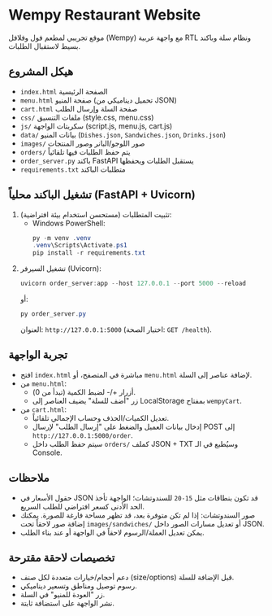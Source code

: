 # Wempy Restaurant Website

موقع تجريبي لمطعم فول وفلافل (Wempy) مع واجهة عربية RTL ونظام سلة وباكند بسيط لاستقبال الطلبات.

## هيكل المشروع
- `index.html` الصفحة الرئيسية
- `menu.html` صفحة المنيو (تحميل ديناميكي من JSON)
- `cart.html` صفحة السلة وإرسال الطلب
- `css/` ملفات التنسيق (style.css, menu.css)
- `js/` سكربتات الواجهة (script.js, menu.js, cart.js)
- `data/` بيانات المنيو (`Dishes.json`, `Sandwiches.json`, `Drinks.json`)
- `images/` صور اللوجو/البانر وصور المنتجات
- `orders/` يتم حفظ الطلبات فيها تلقائياً
- `order_server.py` باكند FastAPI يستقبل الطلبات ويحفظها
- `requirements.txt` متطلبات الباكند

## تشغيل الباكند محلياً (FastAPI + Uvicorn)
1. تثبيت المتطلبات (مستحسن استخدام بيئة افتراضية):
   - Windows PowerShell:
     ```powershell
     py -m venv .venv
     .venv\Scripts\Activate.ps1
     pip install -r requirements.txt
     ```
2. تشغيل السيرفر (Uvicorn):
   ```powershell
   uvicorn order_server:app --host 127.0.0.1 --port 5000 --reload
   ```
   أو:
   ```powershell
   py order_server.py
   ```
   العنوان: `http://127.0.0.1:5000` (اختبار الصحة: `GET /health`).

## تجربة الواجهة
- افتح `index.html` مباشرة في المتصفح، أو `menu.html` لإضافة عناصر إلى السلة.
- من `menu.html`:
  - أزرار +/- لضبط الكمية (تبدأ من 0).
  - زر "أضف للسلة" يضيف العناصر إلى LocalStorage بمفتاح `wempyCart`.
- من `cart.html`:
  - تعديل الكميات/الحذف وحساب الإجمالي تلقائياً.
  - إدخال بيانات العميل والضغط على "إرسال الطلب" لإرسال POST إلى `http://127.0.0.1:5000/order`.
  - سيتم حفظ الطلب داخل `orders/` كملف JSON + TXT وسيُطبع في الـ Console.

## ملاحظات
- حقول الأسعار في JSON قد تكون بنطاقات مثل `15-20` للسندوتشات؛ الواجهة تأخذ الحد الأدنى كسعر افتراضي للطلب السريع.
- صور السندوتشات: إذا لم تكن متوفرة بعد، قد تظهر مساحة فارغة للصورة. يمكنك إضافة صور لاحقاً تحت `images/sandwiches/` أو تعديل مسارات الصور داخل JSON.
- يمكن تعديل العملة/الرسوم لاحقاً في الواجهة أو عند بناء الطلب.

## تخصيصات لاحقة مقترحة
- دعم أحجام/خيارات متعددة لكل صنف (size/options) قبل الإضافة للسلة.
- رسوم توصيل ومناطق وتسعير ديناميكي.
- زر "العودة للمنيو" في السلة.
- نشر الواجهة على استضافة ثابتة.
